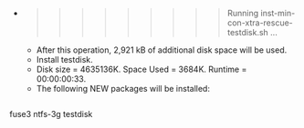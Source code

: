 * >>>>>>>>> Running inst-min-con-xtra-rescue-testdisk.sh ...
  * After this operation, 2,921 kB of additional disk space will be used.
  * Install testdisk.
  * Disk size = 4635136K. Space Used = 3684K. Runtime = 00:00:00:33.
  * The following NEW packages will be installed:
  ```bash
fuse3 ntfs-3g testdisk
  ```
